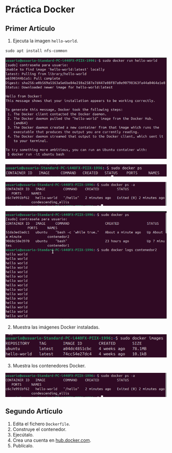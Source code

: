 # Práctica Docker

## Primer Artículo
1. Ejecuta la imagen `hello-world`.

```
sudo apt install nfs-common
```

![](/Tema3/img/Screenshot_15.png)

![](/Tema3/img/Screenshot_16.png)

![](/Tema3/img/Screenshot_17.png)

![](/Tema3/img/Screenshot_28.png)

2. Muestra las imágenes Docker instaladas.

![](/Tema3/img/Screenshot_19.png)

3. Muestra los contenedores Docker.

![](/Tema3/img/Screenshot_17.png)

## Segundo Artículo
1. Edita el fichero `Dockerfile`.
2. Construye el contenedor.
3. Ejecútalo.
4. Crea una cuenta en [hub.docker.com](https://hub.docker.com).
5. Publícalo.
